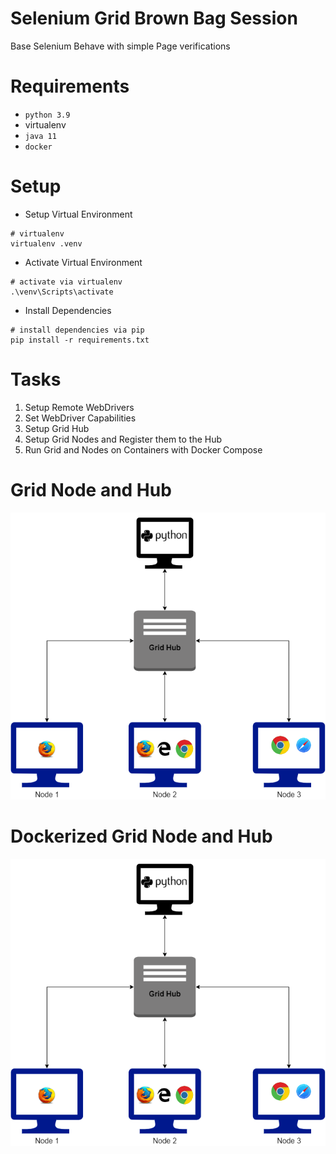 # Selenium Grid Brown Bag Session
Base Selenium Behave with simple Page verifications

# Requirements
* `python 3.9`
* virtualenv
* `java 11`
* `docker`

# Setup
- Setup Virtual Environment
```
# virtualenv
virtualenv .venv
```
- Activate Virtual Environment
```
# activate via virtualenv
.\venv\Scripts\activate
```
- Install Dependencies
```
# install dependencies via pip
pip install -r requirements.txt
```

# Tasks
1. Setup Remote WebDrivers
2. Set WebDriver Capabilities
3. Setup Grid Hub
4. Setup Grid Nodes and Register them to the Hub 
5. Run Grid and Nodes on Containers with Docker Compose

# Grid Node and Hub
![nodenhub](./assets/nodenhub.png)

# Dockerized Grid Node and Hub
![dockerizednodenhub](./assets/dockerizednodenhub.png)